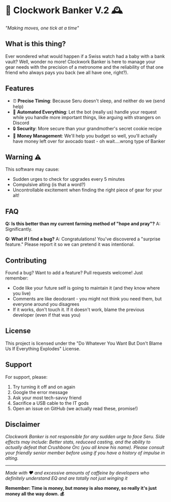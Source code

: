 # 🏦 Clockwork Banker V.2 🕰️

*"Making moves, one tick at a time"*

## What is this thing?

Ever wondered what would happen if a Swiss watch had a baby with a bank vault? Well, wonder no more! Clockwork Banker is here to manage your gear needs with the precision of a metronome and the reliability of that one friend who always pays you back (we all have one, right?).

## Features

- ⏰ **Precise Timing**: Because Seru doesn't sleep, and neither do we (send help)
- 🤖 **Automated Everything**: Let the bot (really us) handle your request while you handle more important things, like arguing with strangers on Discord
- 🔒 **Security**: More secure than your grandmother's secret cookie recipe
- 💸 **Money Management**: We'll help you budget so well, you'll actually have money left over for avocado toast - oh wait....wrong type of Banker

## Warning ⚠️

This software may cause:
- Sudden urges to check for upgrades every 5 minutes
- Compulsive alting (is that a word?)
- Uncontrollable excitement when finding the right piece of gear for your alt!

## FAQ

**Q: Is this better than my current farming method of "hope and pray"?**
A: Significantly.

**Q: What if I find a bug?**
A: Congratulations! You've discovered a "surprise feature." Please report it so we can pretend it was intentional.

## Contributing

Found a bug? Want to add a feature? Pull requests welcome! Just remember:
- Code like your future self is going to maintain it (and they know where you live)
- Comments are like deodorant - you might not think you need them, but everyone around you disagrees
- If it works, don't touch it. If it doesn't work, blame the previous developer (even if that was you)

## License

This project is licensed under the "Do Whatever You Want But Don't Blame Us If Everything Explodes" License.

## Support

For support, please:
1. Try turning it off and on again
2. Google the error message
3. Ask your most tech-savvy friend
4. Sacrifice a USB cable to the IT gods
5. Open an issue on GitHub (we actually read these, promise!)

## Disclaimer

*Clockwork Banker is not responsible for any sudden urge to face Seru. Side effects may include: Better stats, reduceed casting, and the ability to actually defeat that Crushbone Orc (you all know his name). Please consult your friendly senior member before using if you have a history of impulse in alting.*

---

*Made with ❤️ and excessive amounts of caffeine by developers who definitely understand EQ and are totally not just winging it*

**Remember: Time is money, but money is also money, so really it's just money all the way down. 💰**
